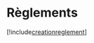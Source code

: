 # Règlements

[!include[creationreglement](reglements.creationreglement.autogen.md)]






























